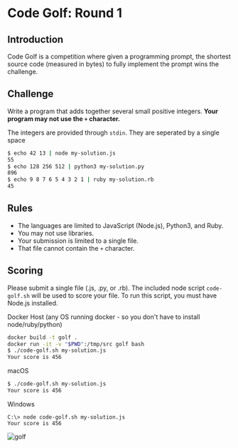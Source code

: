 Code Golf: Round 1
===========================

## Introduction

Code Golf is a competition where given a programming prompt, the shortest source code (measured in bytes) to fully implement the prompt wins the challenge.

## Challenge

Write a program that adds together several small positive integers. **Your program may not use the `+` character.**

The integers are provided through `stdin`. They are seperated by a single space

```bash
$ echo 42 13 | node my-solution.js
55
$ echo 128 256 512 | python3 my-solution.py
896
$ echo 9 8 7 6 5 4 3 2 1 | ruby my-solution.rb
45
```

## Rules

* The languages are limited to JavaScript (Node.js), Python3, and Ruby.
* You may not use libraries.
* Your submission is limited to a single file.
* That file cannot contain the `+` character.

## Scoring

Please submit a single file (.js, .py, or .rb). The included node script `code-golf.sh` will be used to score your file. To run this script, you must have Node.js installed.

Docker Host (any OS running docker - so you don't have to install node/ruby/python)
```bash
docker build -t golf .
docker run -it -v "$PWD":/tmp/src golf bash
$ ./code-golf.sh my-solution.js
Your score is 456
```

macOS
```bash
$ ./code-golf.sh my-solution.js
Your score is 456
```

Windows
```
C:\> node code-golf.sh my-solution.js
Your score is 456
```


![golf](https://media.giphy.com/media/l2SqdN3BeFQzEG9Dq/giphy.gif)
